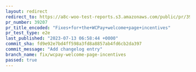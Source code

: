 ```yaml
---
layout: redirect
redirect_to: https://a8c-woo-test-reports.s3.amazonaws.com/public/pr/39207/e2e/index.html
pr_number: 39207
pr_title_encoded: "Fixes+for+the+WCPay+welcome+page+incentives"
pr_test_type: e2e
last_published: "2023-07-13 06:58:44 +0000"
commit_sha: fd9e92e7bd4ff598a3fd8a8857ab4fd6cb2da397
commit_message: "Add changelog entry"
branch_name: fix/wcpay-welcome-page-incentives
passed: true
---
```

